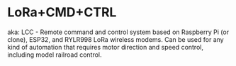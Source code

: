 # LoRa+CMD+CTRL
aka: LCC - Remote command and control system based on Raspberry Pi (or clone), ESP32, and RYLR998 LoRa wireless modems. Can be used for any kind of automation that requires motor direction and speed control, including model railroad control.
